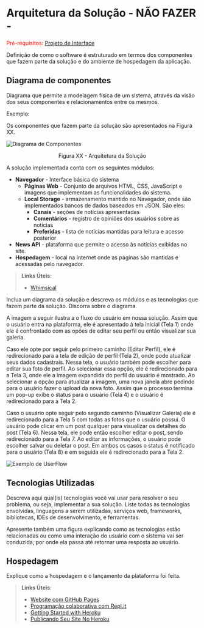 # Arquitetura da Solução - NÃO FAZER -

<span style="color:red">Pré-requisitos: <a href="3-Projeto de Interface.md"> Projeto de Interface</a></span>

Definição de como o software é estruturado em termos dos componentes que fazem parte da solução e do ambiente de hospedagem da aplicação.

## Diagrama de componentes

Diagrama que permite a modelagem física de um sistema, através da visão dos seus componentes e relacionamentos entre os mesmos.

Exemplo: 

Os componentes que fazem parte da solução são apresentados na Figura XX.

![Diagrama de Componentes](img/componentes.png)
<center>Figura XX - Arquitetura da Solução</center>

A solução implementada conta com os seguintes módulos:
- **Navegador** - Interface básica do sistema  
  - **Páginas Web** - Conjunto de arquivos HTML, CSS, JavaScript e imagens que implementam as funcionalidades do sistema.
   - **Local Storage** - armazenamento mantido no Navegador, onde são implementados bancos de dados baseados em JSON. São eles: 
     - **Canais** - seções de notícias apresentadas 
     - **Comentários** - registro de opiniões dos usuários sobre as notícias
     - **Preferidas** - lista de notícias mantidas para leitura e acesso posterior
 - **News API** - plataforma que permite o acesso às notícias exibidas no site.
 - **Hospedagem** - local na Internet onde as páginas são mantidas e acessadas pelo navegador. 

> **Links Úteis**:
>
> - [Whimsical](https://whimsical.com/)

Inclua um diagrama da solução e descreva os módulos e as tecnologias que fazem parte da solução. Discorra sobre o diagrama.

A imagem a seguir ilustra a o fluxo do usuário em nossa solução. Assim
que o usuário entra na plataforma, ele é apresentado à tela inicial
(Tela 1) onde ele é confrontado com as opões de editar seu perfil ou
então visualizar sua galeria.

Caso ele opte por seguir pelo primeiro caminho (Editar Perfil), ele é
redirecionado para a tela de edição de perfil (Tela 2), onde pode
atualizar seus dados cadastrais. Nessa tela, o usuário também pode
escolher para editar sua foto de perfil. Ao selecionar essa opção, ele é
redirecionado para a Tela 3, onde ele a imagem expandida do perfil do
usuário é mostrado. Ao selecionar a opção para atualizar a imagem, uma
nova janela abre pedindo para o usuário fazer o upload da nova foto.
Assim que o processo termina um pop-up exibe o status para o usuário
(Tela 4) e o usuário é redirecionado para a Tela 2.

Caso o usuário opte seguir pelo segundo caminho (Visualizar Galeria) ele
é redirecionado para a Tela 5 com todas as fotos que o usuário possui. O
usuário pode clicar em um post qualquer para visualizar os detalhes do
post (Tela 6). Nessa tela, ele pode então escolher editar o post, sendo
redirecionado para a Tela 7. Ao editar as informações, o usuário pode
escolher salvar ou deletar o post. Em ambos os casos o status é
notificado para o usuário (Tela 8) e em seguida ele é redirecionado
para a Tela 2.

![Exemplo de UserFlow](img/userflow.jpg)


## Tecnologias Utilizadas

Descreva aqui qual(is) tecnologias você vai usar para resolver o seu problema, ou seja, implementar a sua solução. Liste todas as tecnologias envolvidas, linguagens a serem utilizadas, serviços web, frameworks, bibliotecas, IDEs de desenvolvimento, e ferramentas.

Apresente também uma figura explicando como as tecnologias estão relacionadas ou como uma interação do usuário com o sistema vai ser conduzida, por onde ela passa até retornar uma resposta ao usuário.


## Hospedagem

Explique como a hospedagem e o lançamento da plataforma foi feita.

> **Links Úteis**:
>
> - [Website com GitHub Pages](https://pages.github.com/)
> - [Programação colaborativa com Repl.it](https://repl.it/)
> - [Getting Started with Heroku](https://devcenter.heroku.com/start)
> - [Publicando Seu Site No Heroku](http://pythonclub.com.br/publicando-seu-hello-world-no-heroku.html)
